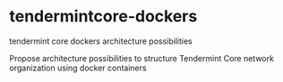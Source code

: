 # tendermintcore-dockers
tendermint core dockers architecture possibilities

Propose architecture possibilities to structure Tendermint Core network organization using docker containers


